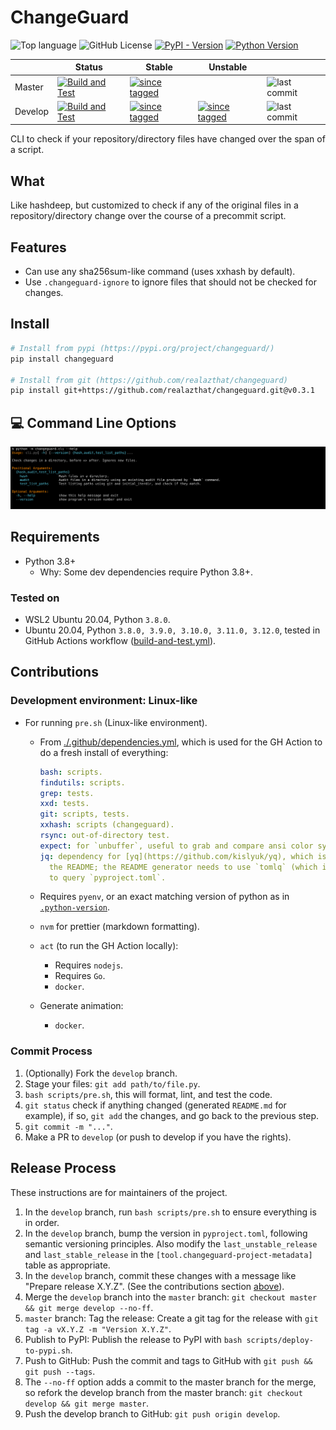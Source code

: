 <!--

WARNING: This file is auto-generated by snipinator. Do not edit directly.
SOURCE: `README.md.jinja2`.

-->
<!--





-->

# ChangeGuard

![Top language][1] ![GitHub License][2] [![PyPI - Version][3]][4]
[![Python Version][5]][4]

|         | Status                     | Stable                    | Unstable                  |                    |
| ------- | -------------------------- | ------------------------- | ------------------------- | ------------------ |
| Master  | [![Build and Test][6]][7]  | [![since tagged][8]][9]   |                           | ![last commit][10] |
| Develop | [![Build and Test][11]][7] | [![since tagged][12]][13] | [![since tagged][14]][15] | ![last commit][16] |

CLI to check if your repository/directory files have changed over the span of a
script.

## What

Like hashdeep, but customized to check if any of the original files in a
repository/directory change over the course of a precommit script.

## Features

- Can use any sha256sum-like command (uses xxhash by default).
- Use `.changeguard-ignore` to ignore files that should not be checked for
  changes.

## Install

```bash
# Install from pypi (https://pypi.org/project/changeguard/)
pip install changeguard

# Install from git (https://github.com/realazthat/changeguard)
pip install git+https://github.com/realazthat/changeguard.git@v0.3.1
```

## 💻 Command Line Options

<!---->
<img alt="Output of `python -m changeguard.cli --help`" src="https://raw.githubusercontent.com/realazthat/changeguard/v0.3.1/README.help.generated.svg"/>
<!-- -->

## Requirements

- Python 3.8+
  - Why: Some dev dependencies require Python 3.8+.

### Tested on

- WSL2 Ubuntu 20.04, Python `3.8.0`.
- Ubuntu 20.04, Python `3.8.0, 3.9.0, 3.10.0, 3.11.0, 3.12.0`, tested in GitHub Actions
  workflow ([build-and-test.yml](https://github.com/realazthat/changeguard/blob/v0.3.1/.github/workflows/build-and-test.yml)).

## Contributions

### Development environment: Linux-like

- For running `pre.sh` (Linux-like environment).

  - From [./.github/dependencies.yml](https://github.com/realazthat/changeguard/blob/v0.3.1/.github/dependencies.yml), which is used for
    the GH Action to do a fresh install of everything:

    ```yaml
    bash: scripts.
    findutils: scripts.
    grep: tests.
    xxd: tests.
    git: scripts, tests.
    xxhash: scripts (changeguard).
    rsync: out-of-directory test.
    expect: for `unbuffer`, useful to grab and compare ansi color symbols.
    jq: dependency for [yq](https://github.com/kislyuk/yq), which is used to generate
      the README; the README generator needs to use `tomlq` (which is a part of `yq`)
      to query `pyproject.toml`.

    ```

  - Requires `pyenv`, or an exact matching version of python as in
    [`.python-version`](https://github.com/realazthat/changeguard/blob/v0.3.1/.python-version).
  - `nvm` for prettier (markdown formatting).
  - `act` (to run the GH Action locally):
    - Requires `nodejs`.
    - Requires `Go`.
    - `docker`.
  - Generate animation:
    - `docker`.

### Commit Process

1. (Optionally) Fork the `develop` branch.
2. Stage your files: `git add path/to/file.py`.
3. `bash scripts/pre.sh`, this will format, lint, and test the code.
4. `git status` check if anything changed (generated `README.md` for
   example), if so, `git add` the changes, and go back to the previous step.
5. `git commit -m "..."`.
6. Make a PR to `develop` (or push to develop if you have the rights).

## Release Process

These instructions are for maintainers of the project.

1. In the `develop` branch, run `bash scripts/pre.sh` to ensure
   everything is in order.
2. In the `develop` branch, bump the version in `pyproject.toml`,
   following semantic versioning principles. Also modify the
   `last_unstable_release` and `last_stable_release` in the
   `[tool.changeguard-project-metadata]` table as appropriate.
3. In the `develop` branch, commit these changes with a message like "Prepare
   release X.Y.Z". (See the contributions section [above](#commit-process)).
4. Merge the `develop` branch into the `master` branch:
   `git checkout master && git merge develop --no-ff`.
5. `master` branch: Tag the release: Create a git tag for the release with
   `git tag -a vX.Y.Z -m "Version X.Y.Z"`.
6. Publish to PyPI: Publish the release to PyPI with
   `bash scripts/deploy-to-pypi.sh`.
7. Push to GitHub: Push the commit and tags to GitHub with
   `git push && git push --tags`.
8. The `--no-ff` option adds a commit to the master branch for the merge, so
   refork the develop branch from the master branch:
   `git checkout develop && git merge master`.
9. Push the develop branch to GitHub: `git push origin develop`.

[1]: https://img.shields.io/github/languages/top/realazthat/changeguard.svg?&cacheSeconds=28800
[2]: https://img.shields.io/github/license/realazthat/changeguard
[3]: https://img.shields.io/pypi/v/changeguard
[4]: https://pypi.org/project/changeguard/
[5]: https://img.shields.io/pypi/pyversions/changeguard
[6]: https://github.com/realazthat/changeguard/actions/workflows/build-and-test.yml/badge.svg?branch=master
[7]: https://github.com/realazthat/changeguard/actions/workflows/build-and-test.yml
[8]: https://img.shields.io/github/commits-since/realazthat/changeguard/v0.3.1/master
[9]: https://github.com/realazthat/changeguard/compare/v0.3.1...master
[10]: https://img.shields.io/github/last-commit/realazthat/changeguard/master
[11]: https://github.com/realazthat/changeguard/actions/workflows/build-and-test.yml/badge.svg?branch=develop
[12]: https://img.shields.io/github/commits-since/realazthat/changeguard/v0.3.1/develop
[13]: https://github.com/realazthat/changeguard/compare/v0.3.1...develop
[14]: https://img.shields.io/github/commits-since/realazthat/changeguard/v0.3.1/develop
[15]: https://github.com/realazthat/changeguard/compare/v0.3.1...develop
[16]: https://img.shields.io/github/last-commit/realazthat/changeguard/develop
